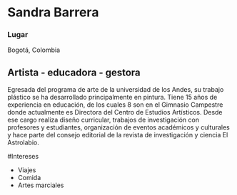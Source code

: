 # Sandra Barrera
### Lugar
Bogotá, Colombia
## Artista - educadora - gestora
Egresada del programa de arte de la universidad de los Andes, su trabajo plástico se ha desarrollado principalmente en pintura. Tiene 15 años de experiencia en educación, de los cuales 8 son en el Gimnasio Campestre donde actualmente es Directora del Centro de Estudios Artísticos. Desde ese cargo realiza diseño curricular, trabajos de investigación con profesores y estudiantes, organización de eventos académicos y culturales y hace parte del consejo editorial de la revista de investigación y ciencia El Astrolabio.

#Intereses
* Viajes
* Comida
* Artes marciales
